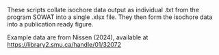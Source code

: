 These scripts collate isochore data output as individual .txt from the program SOWAT into a single .xlsx file. They then form the isochore data into a publication ready figure. 

Example data are from Nissen (2024), available at https://library2.smu.ca/handle/01/32072
